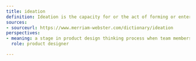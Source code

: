 ```yaml
---
title: ideation
definition: Ideation is the capacity for or the act of forming or entertaining ideas.
sources:
- sourceurl: https://www.merriam-webster.com/dictionary/ideation
perspectives:
- meaning: a stage in product design thinking process when team members brainstorm and explore solutions to the problem identified. It is a stage when ideas are generated and evaluated
  role: product designer

---
```

